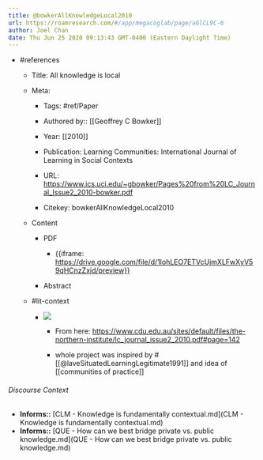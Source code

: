 ```yaml
---
title: @bowkerAllKnowledgeLocal2010
url: https://roamresearch.com/#/app/megacoglab/page/aGlCL9C-6
author: Joel Chan
date: Thu Jun 25 2020 09:13:43 GMT-0400 (Eastern Daylight Time)
---
```


- #references

    - Title: All knowledge is local

    - Meta:

        - Tags: #ref/Paper

        - Authored by::  [[Geoffrey C Bowker]]

        - Year: [[2010]]

        - Publication: Learning Communities: International Journal of Learning in Social Contexts

        - URL: https://www.ics.uci.edu/~gbowker/Pages%20from%20LC_Journal_Issue2_2010-bowker.pdf

        - Citekey: bowkerAllKnowledgeLocal2010

    - Content

        - PDF

            - {{iframe: https://drive.google.com/file/d/1lohLEO7ETVcUjmXLFwXyV59qHCnzZxjd/preview}}

        - Abstract

    - #lit-context

        - ![](https://firebasestorage.googleapis.com/v0/b/firescript-577a2.appspot.com/o/imgs%2Fapp%2Fmegacoglab%2F74H3MEW4Vn.png?alt=media&token=5ac8216b-d5ea-41b9-adc1-bd1ead969bff)

            - From here: https://www.cdu.edu.au/sites/default/files/the-northern-institute/lc_journal_issue2_2010.pdf#page=142

            - whole project was inspired by #[[@laveSituatedLearningLegitimate1991]] and idea of [[communities of practice]]

###### Discourse Context

- **Informs::** [CLM - Knowledge is fundamentally contextual.md](CLM - Knowledge is fundamentally contextual.md)
- **Informs::** [QUE - How can we best bridge private vs. public knowledge.md](QUE - How can we best bridge private vs. public knowledge.md)
